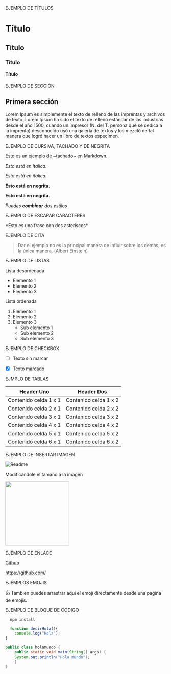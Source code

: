 EJEMPLO DE TÍTULOS

# Título
## Título
### Título
#### Título


EJEMPLO DE SECCIÓN

## Primera sección
Lorem Ipsum es simplemente el texto de relleno de las imprentas y archivos de texto. Lorem Ipsum ha sido el texto de relleno estándar de las industrias desde el año 1500, cuando un impresor (N. del T. persona que se dedica a la imprenta) desconocido usó una galería de textos y los mezcló de tal manera que logró hacer un libro de textos especimen.


EJEMPLO DE CURSIVA, TACHADO Y DE NEGRITA

Esto es un ejemplo de ~tachado~ en Markdown.

*Esto está en itálica.*

_Esto está en itálica._

**Esto está en negrita.**

__Esto está en negrita.__

*Puedes **combinar** dos estilos*

EJEMPLO DE ESCAPAR CARACTERES

\*Esto es una frase con dos asteriscos\*


EJEMPLO DE CITA

> Dar el ejemplo no es la principal manera de influir sobre los demás; es la única manera. (Albert Einstein)


EJEMPLO DE LISTAS

Lista desordenada

* Elemento 1
* Elemento 2
* Elemento 3

Lista ordenada

1. Elemento 1
2. Elemento 2
3. Elemento 3
    * Sub elemento 1
    * Sub elemento 2
    * Sub elemento 3

EJEMPLO DE CHECKBOX

- [ ] Texto sin marcar

- [x] Texto marcado

EJMPLO DE TABLAS

| Header Uno | Header Dos |
| ---------- | ---------- |
| Contenido celda 1 x 1 | Contenido celda 1 x 2 |
| Contenido celda 2 x 1 | Contenido celda 2 x 2 |
| Contenido celda 3 x 1 | Contenido celda 3 x 2 |
| Contenido celda 4 x 1 | Contenido celda 4 x 2 |
| Contenido celda 5 x 1 | Contenido celda 5 x 2 |
| Contenido celda 6 x 1 | Contenido celda 6 x 2 |

EJEMPLO DE INSERTAR IMAGEN

![Readme](https://github.com/JoseRuiz44/readmeDigi/assets/126142541/606fe192-bfde-4fbc-b7b0-f0fcfd7dc1fa)

Modificandole el tamaño a la imagen

<img src="https://github.com/JoseRuiz44/readmeDigi/assets/126142541/606fe192-bfde-4fbc-b7b0-f0fcfd7dc1fa" width=200>


EJEMPLO DE ENLACE

[Github](https://github.com/)

<https://github.com/>


EJEMPLOS EMOJIS

:+1:
Tambien puedes arrastrar aqui el emoji directamente desde una pagina de emojis.


EJEMPLO DE BLOQUE DE CÓDIGO

```bash
  npm install
```
```javascript
  function decirHola(){
    console.log("Hola");
}
```
```java
public class holaMundo {
	public static void main(String[] args) {
	System.out.println("Hola mundo");
	}
}
```
